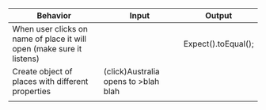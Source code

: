 | Behavior                                                        | Input     | Output    |
| --------------------------------------------------------------- | --------- | --------- |
| When user clicks on name of place it will open (make sure it listens) |  | Expect().toEqual(); |
| Create object of places with different properties| (click)Australia opens to >blah blah|  |
|  |  | |